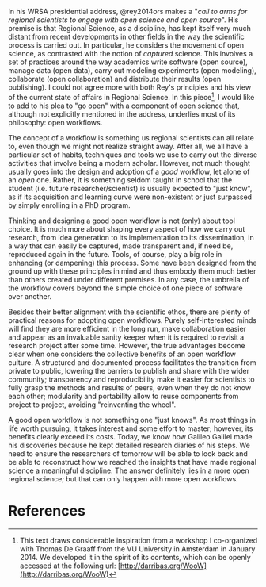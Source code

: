In his WRSA presidential address, @rey2014ors makes a "*call to arms for regional 
scientists to engage with open science and open source*". His premise is that
Regional Science, as a discipline, has kept itself very much distant from
recent developments in other fields in the way the scientific process is
carried out. In particular, he considers the movement of open science, as contrasted with the notion of
*captured* science. This involves a set of practices around the way academics write
software (open source), manage data (open data), carry out modeling
experiments (open modeling), collaborate (open collaboration) and distribute
their results (open publishing).
I could not agree more with both Rey's principles and his view of the
current state of affairs in Regional Science. In this piece[^1], I would like to add to his plea to
"go open" with a component of open science that, although not explicitly mentioned in the 
address, underlies most of its philosophy: open workflows.

The concept of a workflow is something us regional scientists can all relate to,
even though we might not realize straight away. After all, we all have a
particular set of habits, techniques and tools we use to carry out the diverse
activities that involve being a modern scholar.
However, not much thought usually goes into the design and adoption of a *good*
workflow, let alone of an *open* one. Rather, it is something seldom taught
in school that the student (i.e. future researcher/scientist) is usually
expected to "just know", as if its acquisition and learning curve were non-existent
or just surpassed by simply enrolling in a PhD program. 

Thinking and designing a good open workflow is not
(only) about tool choice. It is much more about shaping every aspect of how we carry out
research, from idea generation to its implementation to its dissemination, in a 
way that can easily be captured, made transparent and, if need be, reproduced again in
the future. Tools, of course, play a big role in enhancing (or dampening) this
process. Some have been designed from the ground up with these principles in
mind and thus embody them much better than others created under different premises.
In any case, the umbrella of the workflow covers beyond the simple choice of one 
piece of software over another.

Besides their better alignment with the scientific ethos, there are plenty of practical
reasons for adopting open workflows. Purely
self-interested minds will find they are more efficient in the long run, make collaboration 
easier and appear as an invaluable sanity keeper when it is required to revisit a research project after some
time. 
However, the true advantages become clear
when one considers the collective benefits of an open workflow culture.
A structured and documented process facilitates the transition from
private to public, lowering the barriers to publish and share with the
wider community; transparency and reproducibility make it easier for scientists to
fully grasp the methods and results of peers, even when they do not know each
other; modularity and portability allow to reuse components from project to 
project, avoiding "reinventing the wheel".

A good open workflow is not something one "just knows". As most
things in life worth pursuing, it takes interest and some 
effort to master; however, its benefits clearly exceed its costs.
Today, we know how Galileo Galilei made his discoveries because he kept detailed
research diaries of his steps. We need to ensure the researchers of tomorrow
will be able to look back and be able to reconstruct how we
reached the insights that have made regional science a meaningful discipline. The
answer definitely lies in a more open regional science; but that can only
happen with more open workflows.



[^1]: This text draws considerable inspiration from a workshop I co-organized with
Thomas De Graaff from the VU University in
Amsterdam in January 2014. We developed it in the spirit of its contents, which can be
openly accessed at the following url: [http://darribas.org/WooW](http://darribas.org/WooW)

# References

